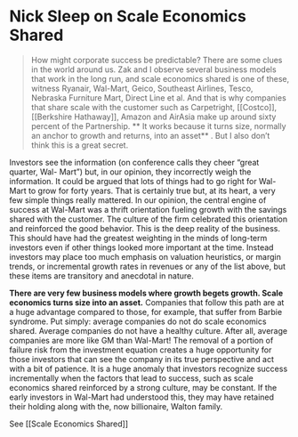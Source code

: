 # Nick Sleep on Scale Economics Shared

> How might corporate success be predictable? There are some clues in the world around us. Zak and I observe several business models that work in the long run, and scale economics shared is one of these, witness Ryanair, Wal-Mart, Geico, Southeast Airlines, Tesco, Nebraska Furniture Mart, Direct Line et al. And that is why companies that share scale with the customer such as Carpetright, [[Costco]], [[Berkshire Hathaway]], Amazon and AirAsia make up around sixty percent of the Partnership. ** It works because it turns size, normally an anchor to growth and returns, into an asset** . But I also don’t think this is a great secret.

Investors see the information (on conference calls they cheer “great quarter, Wal- Mart”) but, in our opinion, they incorrectly weigh the information. It could be argued that lots of things had to go right for Wal-Mart to grow for forty years. That is certainly true but, at its heart, a very few simple things really mattered. In our opinion, the central engine of success at Wal-Mart was a thrift orientation fueling growth with the savings shared with the customer. The culture of the firm celebrated this orientation and reinforced the good behavior. This is the deep reality of the business. This should have had the greatest weighting in the minds of long-term investors even if other things looked more important at the time. Instead investors may place too much emphasis on valuation heuristics, or margin trends, or incremental growth rates in revenues or any of the list above, but these items are transitory and anecdotal in nature.

**There are very few business models where growth begets growth. Scale economics turns size into an asset.** Companies that follow this path are at a huge advantage compared to those, for example, that suffer from Barbie syndrome. Put simply: average companies do not do scale economics shared. Average companies do not have a healthy culture. After all, average companies are more like GM than Wal-Mart! The removal of a portion of failure risk from the investment equation creates a huge opportunity for those investors that can see the company in its true perspective and act with a bit of patience. It is a huge anomaly that investors recognize success incrementally when the factors that lead to success, such as scale economics shared reinforced by a strong culture, may be constant. If the early investors in Wal-Mart had understood this, they may have retained their holding along with the, now billionaire, Walton family.




See [[Scale Economics Shared]]